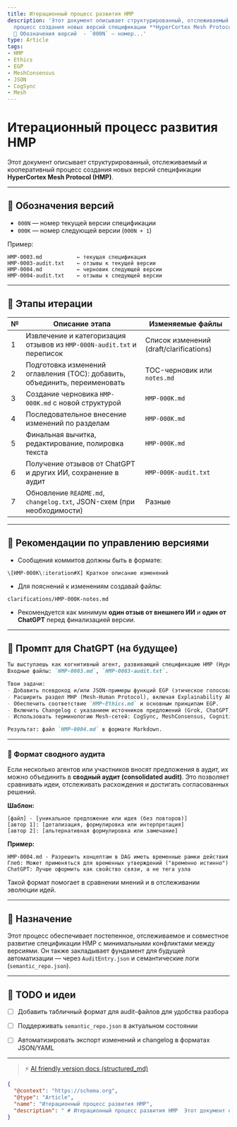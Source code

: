 ```yaml
---
title: Итерационный процесс развития HMP
description: 'Этот документ описывает структурированный, отслеживаемый и кооперативный
  процесс создания новых версий спецификации **HyperCortex Mesh Protocol (HMP)**.  ---  ##
  🔄 Обозначения версий  - `000N` — номер...'
type: Article
tags:
- HMP
- Ethics
- EGP
- MeshConsensus
- JSON
- CogSync
- Mesh
---
```



# Итерационный процесс развития HMP

Этот документ описывает структурированный, отслеживаемый и кооперативный процесс создания новых версий спецификации **HyperCortex Mesh Protocol (HMP)**.

---

## 🔄 Обозначения версий

- `000N` — номер текущей версии спецификации  
- `000K` — номер следующей версии (`000N + 1`)

Пример:
```
HMP-0003.md           ← текущая спецификация
HMP-0003-audit.txt    ← отзывы к текущей версии
HMP-0004.md           ← черновик следующей версии
HMP-0004-audit.txt    ← отзывы к следующей версии
```

---

## 📑 Этапы итерации

| №  | Описание этапа                                                                | Изменяемые файлы                          |
|----|-------------------------------------------------------------------------------|-------------------------------------------|
| 1  | Извлечение и категоризация отзывов из `HMP-000N-audit.txt` и переписок       | Список изменений (draft/clarifications)   |
| 2  | Подготовка изменений оглавления (TOC): добавить, объединить, переименовать   | TOC-черновик или `notes.md`               |
| 3  | Создание черновика `HMP-000K.md` с новой структурой                          | `HMP-000K.md`                              |
| 4  | Последовательное внесение изменений по разделам                               | `HMP-000K.md`                              |
| 5  | Финальная вычитка, редактирование, полировка текста                          | `HMP-000K.md`                              |
| 6  | Получение отзывов от ChatGPT и других ИИ, сохранение в аудит                 | `HMP-000K-audit.txt`                       |
| 7  | Обновление `README.md`, `changelog.txt`, JSON-схем (при необходимости)       | Разные                                    |

---

## 🧾 Рекомендации по управлению версиями

- Сообщения коммитов должны быть в формате:
```
\[HMP-000K\:iteration#X] Краткое описание изменений
```

- Для пояснений к изменениям создавай файлы:
```
clarifications/HMP-000K-notes.md
````

- Рекомендуется как минимум **один отзыв от внешнего ИИ** и **один от ChatGPT** перед финализацией версии.

---

## 🤖 Промпт для ChatGPT (на будущее)

```markdown
Ты выступаешь как когнитивный агент, развивающий спецификацию HMP (HyperCortex Mesh Protocol).
Входные файлы: `HMP-0003.md`, `HMP-0003-audit.txt`.

Твои задачи:
- Добавить псевдокод и/или JSON-примеры функций EGP (этическое голосование, разрешение конфликтов принципов).
- Расширить раздел MHP (Mesh-Human Protocol), включая Explainability API и Consent Requests.
- Обеспечить соответствие `HMP-Ethics.md` и основным принципам EGP.
- Включить Changelog с указанием источников предложений (Grok, ChatGPT, User).
- Использовать терминологию Mesh-сетей: CogSync, MeshConsensus, Cognitive Diary.

Результат: файл `HMP-0004.md` в формате Markdown.
````
---

### 🧠 Формат сводного аудита

Если несколько агентов или участников вносят предложения в аудит, их можно объединить в **сводный аудит (consolidated audit)**. Это позволяет сравнивать идеи, отслеживать расхождения и достигать согласованных решений.

**Шаблон:**

```
[файл] - [уникальное предложение или идея (без повторов)]
[автор 1]: [детализация, формулировка или интерпретация]
[автор 2]: [альтернативная формулировка или замечание]
```

**Пример:**

```
HMP-0004.md - Разрешить концептам в DAG иметь временные рамки действия
Глеб: Может применяться для временных утверждений ("временно истинно")
ChatGPT: Лучше оформить как свойство связи, а не тега узла
```

Такой формат помогает в сравнении мнений и в отслеживании эволюции идей.

---

## 🧩 Назначение

Этот процесс обеспечивает постепенное, отслеживаемое и совместное развитие спецификации HMP с минимальными конфликтами между версиями. Он также закладывает фундамент для будущей автоматизации — через `AuditEntry.json` и семантические логи (`semantic_repo.json`).

---

## 📌 TODO и идеи

* [ ] Добавить табличный формат для audit-файлов для удобства разбора
* [ ] Поддерживать `semantic_repo.json` в актуальном состоянии
* [ ] Автоматизировать экспорт изменений и changelog в форматах JSON/YAML


---
> ⚡ [AI friendly version docs (structured_md)](index.md)


```json
{
  "@context": "https://schema.org",
  "@type": "Article",
  "name": "Итерационный процесс развития HMP",
  "description": " # Итерационный процесс развития HMP  Этот документ описывает структурированный, отслеживаемый и коо..."
}
```
